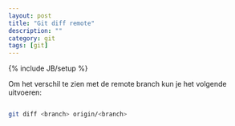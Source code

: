 ```yaml
---
layout: post
title: "Git diff remote"
description: ""
category: git
tags: [git]
---
```

{% include JB/setup %}

Om het verschil te zien met de remote branch kun je het volgende uitvoeren:

```bash

git diff <branch> origin/<branch>

```
